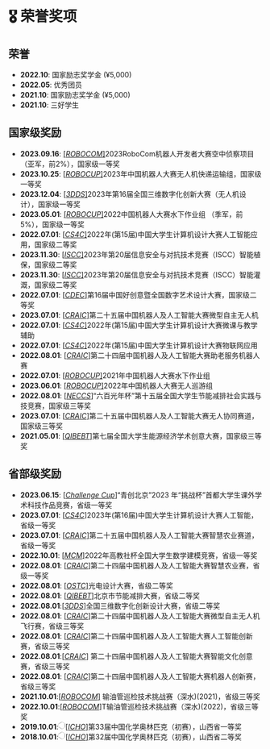 # 🎖 荣誉奖项
## 荣誉
- **2022.10**: 国家励志奖学金 (¥5,000)
- **2022.05**: 优秀团员
- **2021.10**: 国家励志奖学金 (¥5,000)
- **2021.10**: 三好学生

## 国家级奖励
- **2023.09.16**: [[*ROBOCOM*]](https://robocom.com.cn/)2023RoboCom机器人开发者大赛空中侦察项目（亚军，前2%），国家级一等奖  
- **2023.10.25**: [[*ROBOCUP*]](http://crc.drct-caa.org.cn/)2023年中国机器人大赛无人机快递运输组，国家级一等奖
- **2023.12.04**: [[*3DDS*]](https://3dds.3ddl.net/)2023年第16届全国三维数字化创新大赛（无人机设计），国家级一等奖
- **2023.05.01**: [[*ROBOCUP*]](http://crc.drct-caa.org.cn/)2022中国机器人大赛水下作业组 （季军，前5%），国家级一等奖
- **2022.07.01**: [[*CS4C*]](https://jsjds.blcu.edu.cn/index.htm)2022年(第15届)中国大学生计算机设计大赛人工智能应用，国家级二等奖
- **2023.11.30**: [[*ISCC*]](https://www.isclab.org.cn/)2023年第20届信息安全与对抗技术竞赛（ISCC）智能植保，国家级二等奖
- **2023.11.30**: [[*ISCC*]](https://www.isclab.org.cn/)2023年第20届信息安全与对抗技术竞赛（ISCC）智能灌溉，国家级二等奖
- **2022.07.01**: [[*CDEC*]](https://www.cdec.org.cn/)第16届中国好创意暨全国数字艺术设计大赛，国家级二等奖
- **2023.07.01**: [[*CRAIC*]](https://www.caairobot.com/)第二十五届中国机器人及人工智能大赛微型自主无人机
- **2022.07.01**: [[*CS4C*]](https://jsjds.blcu.edu.cn/index.htm)2022年(第15届)中国大学生计算机设计大赛微课与教学辅助
- **2022.07.01**: [[*CS4C*]](https://jsjds.blcu.edu.cn/index.htm)2022年(第15届)中国大学生计算机设计大赛物联网应用
- **2022.08.01**: [[*CRAIC*]](https://www.caairobot.com/)第二十四届中国机器人及人工智能大赛助老服务机器人赛
- **2022.07.01**: [[*ROBOCUP*]](http://crc.drct-caa.org.cn/)2021年中国机器人大赛水下作业组
- **2023.06.01**: [[*ROBOCUP*]](http://crc.drct-caa.org.cn/)2022年中国机器人大赛无人巡游组
- **2022.08.01**: [[*NECCS*]](http://www.jienengjianpai.org/)“六百光年杯”第十五届全国大学生节能减排社会实践与技竞赛，国家级三等奖
- **2023.07.01**: [[*CRAIC*]](https://www.caairobot.com/)第二十五届中国机器人及人工智能大赛无人协同赛道，国家级三等奖
- **2021.05.01**: [[*QIBEBT*]](http://energy.qibebt.ac.cn/eneco/contribution/index.html#/index)第七届全国大学生能源经济学术创意大赛，国家级三等奖
  
## 省部级奖励
- **2023.06.15**: [[*Challenge Cup*]](https://www.tiaozhanbei.net/)“青创北京”2023 年“挑战杯”首都大学生课外学术科技作品竞赛，省级一等奖
- **2023.07.01**: [[*CS4C*]](https://jsjds.blcu.edu.cn/index.htm)2023年(第16届)中国大学生计算机设计大赛人工智能，省级一等奖
- **2023.07.01**: [[*CRAIC*]](https://www.caairobot.com/)第二十五届中国机器人及人工智能大赛智慧农业赛道，省级一等奖
- **2022.10.01**: [[*MCM*]](https://www.mcm.edu.cn/)2022年高教社杯全国大学生数学建模竞赛，省级一等奖
- **2022.08.01**: [[*CRAIC*]](https://www.caairobot.com/)第二十四届中国机器人及人工智能大赛智慧农业赛，省级一等奖
- **2022.08.01**: [[*OSTC*]](http://opt.zju.edu.cn/gdjs/main.htm)光电设计大赛，省级二等奖
- **2022.08.01**: [[*QIBEBT*]](http://energy.qibebt.ac.cn/eneco/contribution/index.html#/index)北京市节能减排大赛，省级二等奖
- **2022.08.01**:[[*3DDS*]](https://3dds.3ddl.net/)全国三维数字化创新设计大赛，省级二等奖
- **2022.08.01**: [[*CRAIC*]](https://www.caairobot.com/)第二十四届中国机器人及人工智能大赛微型自主无人机飞行赛，省级三等奖
- **2022.08.01**: [[*CRAIC*]](https://www.caairobot.com/)第二十四届中国机器人及人工智能大赛人工智能创新赛，省级三等奖
- **2022.08.01**:[[*CRAIC*]](https://www.caairobot.com/) 第二十四届中国机器人及人工智能大赛智能文化创意赛，省级三等奖
- **2022.08.01**: [[*CRAIC*]](https://www.caairobot.com/)第二十四届中国机器人及人工智能大赛机器人创新赛，省级三等奖
- **2021.10.01**:[[*ROBOCOM*]](https://robocom.com.cn/) 输油管巡检技术挑战赛（深水)(2021)，省级三等奖
- **2022.10.01**:[[*ROBOCOM*]](https://robocom.com.cn/)T输油管巡检技术挑战赛（深水)(2022)，省级三等奖
- **2019.10.01**:<img src='../../images/honers/ben.jpeg'  style='width: 1em;'>[[*ICHO*]](https://img.chemsoc.org.cn/web/2019/03/06-%E5%B1%B1%E8%A5%BF%E7%9C%81%20%E7%AC%AC32%E5%B1%8A%E4%B8%AD%E5%9B%BD%E5%8C%96%E5%AD%A6%E5%A5%A5%E6%9E%97%E5%8C%B9%E5%85%8B%EF%BC%88%E5%88%9D%E8%B5%9B%EF%BC%89%E8%8E%B7%E5%A5%96%E5%AD%A6%E7%94%9F%E5%90%8D%E5%8D%95.pdf)第33届中国化学奥林匹克（初赛），山西省一等奖
- **2018.10.01**:<img src='../../images/honers/ben.jpeg'  style='width: 1em;'>[[*ICHO*]](https://img.chemsoc.org.cn/web/2019/03/06-%E5%B1%B1%E8%A5%BF%E7%9C%81%20%E7%AC%AC32%E5%B1%8A%E4%B8%AD%E5%9B%BD%E5%8C%96%E5%AD%A6%E5%A5%A5%E6%9E%97%E5%8C%B9%E5%85%8B%EF%BC%88%E5%88%9D%E8%B5%9B%EF%BC%89%E8%8E%B7%E5%A5%96%E5%AD%A6%E7%94%9F%E5%90%8D%E5%8D%95.pdf)第32届中国化学奥林匹克（初赛），山西省二等奖
